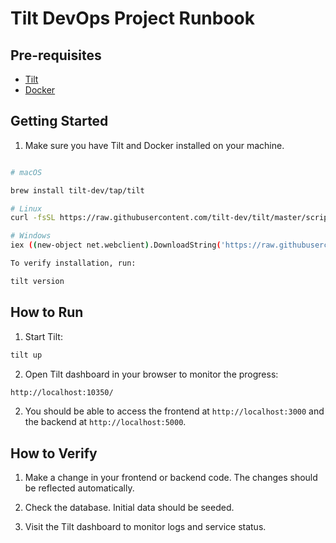 # Tilt DevOps Project Runbook

## Pre-requisites

- [Tilt](https://docs.tilt.dev/install.html)
- [Docker](https://docs.docker.com/get-docker/)

## Getting Started

1. Make sure you have Tilt and Docker installed on your machine.

```bash

# macOS

brew install tilt-dev/tap/tilt 

# Linux
curl -fsSL https://raw.githubusercontent.com/tilt-dev/tilt/master/scripts/install.sh | bash 

# Windows
iex ((new-object net.webclient).DownloadString('https://raw.githubusercontent.com/tilt-dev/tilt/master/scripts/install.ps1')

To verify installation, run:

tilt version

```

## How to Run

1. Start Tilt:

```bash
tilt up
```

2. Open Tilt dashboard in your browser to monitor the progress:

```bash
http://localhost:10350/
```

2. You should be able to access the frontend at `http://localhost:3000` and the backend at `http://localhost:5000`.

## How to Verify

1. Make a change in your frontend or backend code. The changes should be reflected automatically.

2. Check the database. Initial data should be seeded.

3. Visit the Tilt dashboard to monitor logs and service status.
